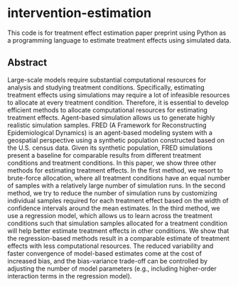 # intervention-estimation

This code is for treatment effect estimation paper preprint using Python as a programming language to estimate treatment effects using simulated data.

## Abstract
Large-scale models require substantial computational resources for analysis and studying treatment conditions. Specifically, estimating treatment effects using simulations may require a lot of infeasible resources to allocate at every treatment condition. Therefore, it is essential to develop efficient methods to allocate computational resources for estimating treatment effects. Agent-based simulation allows us to generate highly realistic simulation samples. FRED (A Framework for Reconstructing Epidemiological Dynamics) is an agent-based modeling system with a geospatial perspective using a synthetic population constructed based on the U.S. census data. Given its synthetic population, FRED simulations present a baseline for comparable results from different treatment conditions and treatment conditions. In this paper, we show three other methods for estimating treatment effects. In the first method, we resort to brute-force allocation, where all treatment conditions have an equal number of samples with a relatively large number of simulation runs. In the second method, we try to reduce the number of simulation runs by customizing individual samples required for each treatment effect based on the width of confidence intervals around the mean estimates. In the third method, we use a regression model, which allows us to learn across the treatment conditions such that simulation samples allocated for a treatment condition will help better estimate treatment effects in other conditions. We show that the regression-based methods result in a comparable estimate of treatment effects with less computational resources. The reduced variability and faster convergence of model-based estimates come at the cost of increased bias, and the bias-variance trade-off can be controlled by adjusting the number of model parameters (e.g., including higher-order interaction terms in the regression model).  

